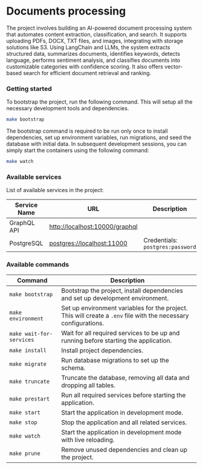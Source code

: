 # Documents processing

The project involves building an AI-powered document processing system that automates content extraction, classification, and search. It supports uploading PDFs, DOCX, TXT files, and images, integrating with storage solutions like S3. Using LangChain and LLMs, the system extracts structured data, summarizes documents, identifies keywords, detects language, performs sentiment analysis, and classifies documents into customizable categories with confidence scoring. It also offers vector-based search for efficient document retrieval and ranking.

### Getting started

To bootstrap the project, run the following command. This will setup all the necessary development tools and dependencies.

```bash
make bootstrap
```

The bootstrap command is required to be run only once to install dependencies, set up environment variables, run migrations, and seed the database with initial data. In subsequent development sessions, you can simply start the containers using the following command:

```bash
make watch
```

### Available services

List of available services in the project:

| Service Name | URL                                                              | Description                      |
| ------------ | ---------------------------------------------------------------- | -------------------------------- |
| GraphQL API  | [http://localhost:10000/graphql](http://localhost:10000/graphql) |                                  |
| PostgreSQL   | [postgres://localhost:11000](postgres://localhost:11000)         | Credentials: `postgres:password` |

### Available commands

| Command                  | Description                                                                                                     |
| ------------------------ | --------------------------------------------------------------------------------------------------------------- |
| `make bootstrap`         | Bootstrap the project, install dependencies and set up development environment.                                 |
| `make environment`       | Set up environment variables for the project. This will create a `.env` file with the necessary configurations. |
| `make wait-for-services` | Wait for all required services to be up and running before starting the application.                            |
| `make install`           | Install project dependencies.                                                                                   |
| `make migrate`           | Run database migrations to set up the schema.                                                                   |
| `make truncate`          | Truncate the database, removing all data and dropping all tables.                                               |
| `make prestart`          | Run all required services before starting the application.                                                      |
| `make start`             | Start the application in development mode.                                                                      |
| `make stop`              | Stop the application and all related services.                                                                  |
| `make watch`             | Start the application in development mode with live reloading.                                                  |
| `make prune`             | Remove unused dependencies and clean up the project.                                                            |
